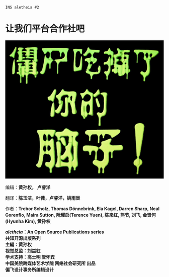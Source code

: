 ```
INS aletheia #2
```

# 让我们平台合作社吧

![](/cover.jpg)

编辑：**黄孙权， 卢睿洋**

翻译：**陈玉洁，叶薇，卢睿洋，姚雨辰**

作者：**Trebor Scholz, Thomas Dönnebrink, Ela Kagel, Darren Sharp, Neal Gorenflo, Maira Sutton, 阮耀启\(Terence Yuen\), 陈来红, 熊节, 刘飞, 金贤何\(Hyunha Kim\), 黄孙权**

_**aletheia**_**：An Open Source Publications series**  
**共知开源出版系列**  
**主編：黄孙权**  
**视觉总监：刘益紅**  
**学术支持：高士明 管怀宾**  
**中国美院跨媒体艺术学院 网络社会研究所 出品**  
**偏飞设计事务所编辑设计**

